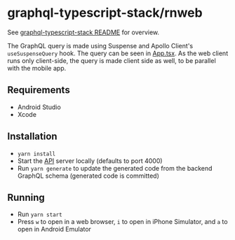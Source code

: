 # graphql-typescript-stack/rnweb

See [graphql-typescript-stack README](../README.md) for overview.

The GraphQL query is made using Suspense and Apollo Client's `useSuspenseQuery` hook. The query can be seen in [App.tsx](./src/App.tsx). As the web client runs only client-side, the query is made client side as well, to be parallel with the mobile app.

## Requirements

- Android Studio
- Xcode

## Installation

- `yarn install`
- Start the [API](../api/README.md) server locally (defaults to port 4000)
- Run `yarn generate` to update the generated code from the backend GraphQL schema (generated code is committed)

## Running

- Run `yarn start`
- Press `w` to open in a web browser, `i` to open in iPhone Simulator, and `a` to open in Android Emulator

